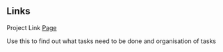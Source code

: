 ## Links
Project Link [Page](https://github.com/users/TheArctesian/projects/3/views/1)

Use this to find out what tasks need to be done and organisation of tasks 